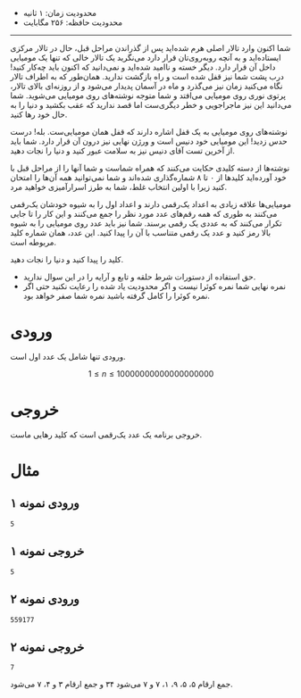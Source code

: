 + محدودیت زمان: ۱ ثانیه
+ محدودیت حافظه: ۲۵۶ مگابایت

----------
شما اکنون وارد تالار اصلی هرم شده‌اید پس از گذراندن مراحل قبل، حال در تالار مرکزی ایستاده‌اید و به آنچه روبه‌روی‌تان قرار دارد می‌نگرید یک تالار خالی که تنها یک مومیایی داخل آن قرار دارد. دیگر خسته و ناامید شده‌اید و نمی‌دانید که اکنون باید چه‌کار کنید! درب پشت شما نیز قفل شده است و راه بازگشت ندارید. همان‌طور که به اطراف تالار نگاه می‌کنید زمان نیز می‌گذرد و ماه در آسمان پدیدار می‌شود و از روزنه‌ای بالای تالار، پرتوی نوری روی مومیایی می‌افتد و شما متوجه نوشته‌های روی مومیایی می‌شوید. شما می‌دانید این نیز ماجراجویی و خطر دیگری‌ست اما قصد ندارید که عقب بکشید و دنیا را به حال خود رها کنید.

نوشته‌های روی مومیایی به یک قفل اشاره دارند که قفل همان مومیایی‌ست. بله! درست حدس زدید! این مومیایی خود دنیس است و ورژن نهایی نیز درون آن قرار دارد. شما باید از آخرین تست آقای دنیس نیز به سلامت عبور کنید و دنیا را نجات دهید. 

نوشته‌ها از دسته کلیدی حکایت می‌کنند که همراه شماست و شما آنها را از مراحل قبل با خود آورده‌اید کلید‌ها از ٠ تا ۸ شماره‌گذاری شده‌اند و شما نمی‌توانید همه آن‌ها را امتحان کنید زیرا با اولین انتخاب غلط، شما به طرز اسرارآمیزی خواهید مرد.

مومیایی‌ها علاقه زیادی به اعداد یک‌رقمی دارند و اعداد اول را به شیوه خودشان یک‌رقمی می‌کنند به طوری که همه رقم‌های عدد مورد نظر را جمع می‌کنند و این کار را تا جایی تکرار می‌کنند که به عددی یک رقمی برسند. شما نیز باید عدد روی مومیایی را به شیوه بالا رمز کنید و عدد یک رقمی متناسب با آن را پیدا کنید. این عدد، همان شماره کلید مربوطه است.

کلید را پیدا کنید و دنیا را نجات ‌دهید.

+ حق استفاده از دستورات شرط حلقه و تابع و آرایه را در این سوال ندارید.
+ نمره نهایی شما نمره کوئرا نیست و اگر محدودیت یاد شده را رعایت نکنید حتی اگر نمره کوئرا را کامل گرفته باشید نمره شما صفر خواهد بود. 

# ورودی

ورودی تنها شامل یک عدد اول است.

$$1 \le n \le 10000000000000000000$$

# خروجی

خروجی برنامه یک عدد یک‌رقمی است که کلید رهایی ماست.

# مثال

## ورودی نمونه ۱

```
5
```

## خروجی نمونه ۱

```
5
```


## ورودی نمونه ۲

```
559177
```

## خروجی نمونه ۲

```
7
```

جمع ارقام ۵، ۵، ۹، ۱، ۷ و ۷ می‌شود ۳۴ و جمع ارقام ۳ و ۴، ۷ می‌شود.